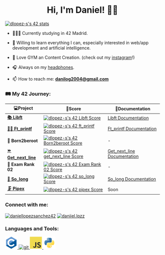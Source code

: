 <h1 align="center">Hi, I'm Daniel! 👋🏼</h1>

[![dlopez-s's 42 stats](https://badge42.vercel.app/api/v2/cl98qkwbk00160gliy0vl56v7/stats?cursusId=21&coalitionId=66)](https://github.com/JaeSeoKim/badge42)

- 👨🏽‍💻 Currently studying in 42 Madrid.

- 🧠 Willing to learn everything I can, especially interested in web/app development and artificial intelligence.

- 🔱 Love GYM an Content Creation. (check out my [instagram](https://www.instagram.com/daniiel.lpzz/)!)

- 🎧 Always on my [headphones](https://open.spotify.com/user/danilog2004?si=747980df34604ae8).

- 📫 How to reach me: **danilog2004@gmail.com**



### 🛤 My 42 Journey:
| 💻Project | 💯Score | 📝Documentation |
|------|-------|------------------|
|[**📚 Libft**](https://github.com/dloopezz/Libft) | [![dlopez-s's 42 Libft Score](https://badge42.vercel.app/api/v2/cl98qkwbk00160gliy0vl56v7/project/2779635)](https://github.com/JaeSeoKim/badge42)   | [Libft Documentation](https://lopezz.notion.site/Libft-1bf9895b15d1483e9b1e65f5ad772ad1) |
| [**✍🏼 Ft_printf**](https://github.com/dloopezz/ft_printf) | [![dlopez-s's 42 ft_printf Score](https://badge42.vercel.app/api/v2/cl98qkwbk00160gliy0vl56v7/project/2818654)](https://github.com/JaeSeoKim/badge42)| [Ft_printf Documentation](https://lopezz.notion.site/ft_printf-9c630cb251fd44e68da75dc26f0b65bb) |
| **🤖 Born2beroot** | [![dlopez-s's 42 Born2beroot Score](https://badge42.vercel.app/api/v2/cl98qkwbk00160gliy0vl56v7/project/2823239)](https://github.com/JaeSeoKim/badge42)| - |
| [**⏩ Get_next_line**](https://github.com/dloopezz/get_next_line) | [![dlopez-s's 42 get_next_line Score](https://badge42.vercel.app/api/v2/cl98qkwbk00160gliy0vl56v7/project/2823240)](https://github.com/JaeSeoKim/badge42)| [Get_next_line Documentation](https://lopezz.notion.site/get_next_line-795c53c62f364747a4efa9ede06659be) |
| **📝 Exam Rank 02** | [![dlopez-s's 42 Exam Rank 02 Score](https://badge42.vercel.app/api/v2/cl98qkwbk00160gliy0vl56v7/project/2914437)](https://github.com/JaeSeoKim/badge42) | - |
| [**👾 So_long**](https://github.com/dloopezz/so_long) | [![dlopez-s's 42 so_long Score](https://badge42.vercel.app/api/v2/cl98qkwbk00160gliy0vl56v7/project/2875212)](https://github.com/JaeSeoKim/badge42)| [So_long Documentation](https://lopezz.notion.site/so_long-f7b775ca98cc46e789135916332fb45c) |
| [**🗜 Pipex**](https://github.com/dloopezz/pipex) | [![dlopez-s's 42 pipex Score](https://badge42.vercel.app/api/v2/cl98qkwbk00160gliy0vl56v7/project/2998481)](https://github.com/JaeSeoKim/badge42) | Soon |


<h3 align="left">Connect with me:</h3>
<p align="left">
<a href="https://linkedin.com/in/daniellopezsanchez42" target="blank"><img align="center" src="https://raw.githubusercontent.com/rahuldkjain/github-profile-readme-generator/master/src/images/icons/Social/linked-in-alt.svg" alt="daniellopezsanchez42" height="30" width="40" /></a>
<a href="https://instagram.com/daniiel.lpzz" target="blank"><img align="center" src="https://raw.githubusercontent.com/rahuldkjain/github-profile-readme-generator/master/src/images/icons/Social/instagram.svg" alt="daniiel.lpzz" height="30" width="40" /></a>
</p>

<h3 align="left">Languages and Tools:</h3>
<p align="left"> <a href="https://www.cprogramming.com/" target="_blank" rel="noreferrer"> <img src="https://raw.githubusercontent.com/devicons/devicon/master/icons/c/c-original.svg" alt="c" width="40" height="40"/> </a> <a href="https://git-scm.com/" target="_blank" rel="noreferrer"> <img src="https://www.vectorlogo.zone/logos/git-scm/git-scm-icon.svg" alt="git" width="40" height="40"/> </a> <a href="https://developer.mozilla.org/en-US/docs/Web/JavaScript" target="_blank" rel="noreferrer"> <img src="https://raw.githubusercontent.com/devicons/devicon/master/icons/javascript/javascript-original.svg" alt="javascript" width="40" height="40"/> </a> <a href="https://www.python.org" target="_blank" rel="noreferrer"> <img src="https://raw.githubusercontent.com/devicons/devicon/master/icons/python/python-original.svg" alt="python" width="40" height="40"/> </a> </p>
